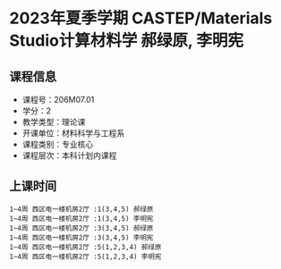 # 2023年夏季学期 CASTEP/Materials Studio计算材料学 郝绿原, 李明宪






## 课程信息

- 课程号：206M07.01
- 学分：2
- 教学类型：理论课
- 开课单位：材料科学与工程系
- 课程类别：专业核心
- 课程层次：本科计划内课程

## 上课时间

```
1~4周 西区电一楼机房2厅 :1(3,4,5) 郝绿原
1~4周 西区电一楼机房2厅 :1(3,4,5) 李明宪
1~4周 西区电一楼机房2厅 :3(3,4,5) 郝绿原
1~4周 西区电一楼机房2厅 :3(3,4,5) 李明宪
1~4周 西区电一楼机房2厅 :5(1,2,3,4) 郝绿原
1~4周 西区电一楼机房2厅 :5(1,2,3,4) 李明宪
```

